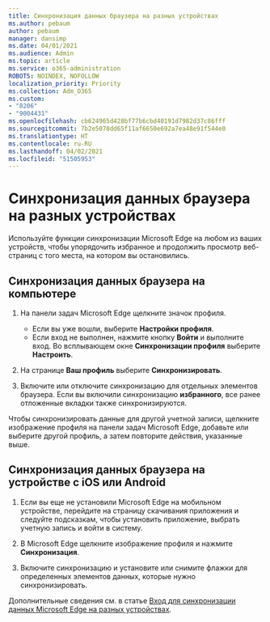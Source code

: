 ```yaml
---
title: Синхронизация данных браузера на разных устройствах
ms.author: pebaum
author: pebaum
manager: dansimp
ms.date: 04/01/2021
ms.audience: Admin
ms.topic: article
ms.service: o365-administration
ROBOTS: NOINDEX, NOFOLLOW
localization_priority: Priority
ms.collection: Adm_O365
ms.custom:
- "8206"
- "9004431"
ms.openlocfilehash: cb624965d428bf77b6cbd40191d7982d37c86fff
ms.sourcegitcommit: 7b2e5078dd65f11af6650e692a7ea48e91f544e0
ms.translationtype: HT
ms.contentlocale: ru-RU
ms.lasthandoff: 04/02/2021
ms.locfileid: "51505953"
---
```

# <a name="sync-your-browsing-data-across-your-devices"></a>Синхронизация данных браузера на разных устройствах

Используйте функции синхронизации Microsoft Edge на любом из ваших устройств, чтобы упорядочить избранное и продолжить просмотр веб-страниц с того места, на котором вы остановились.

## <a name="sync-your-browsing-data-on-a-desktop-computer"></a>Синхронизация данных браузера на компьютере

1. На панели задач Microsoft Edge щелкните значок профиля.
    
    - Если вы уже вошли, выберите **Настройки профиля**.
    - Если вход не выполнен, нажмите кнопку **Войти** и выполните вход. Во всплывающем окне **Синхронизации профиля** выберите **Настроить**.

1. На странице **Ваш профиль** выберите **Синхронизировать**.

1. Включите или отключите синхронизацию для отдельных элементов браузера. Если вы включили синхронизацию **избранного**, все ранее отложенные вкладки также синхронизируются.

Чтобы синхронизировать данные для другой учетной записи, щелкните изображение профиля на панели задач Microsoft Edge, добавьте или выберите другой профиль, а затем повторите действия, указанные выше.

## <a name="sync-your-browsing-data-on-your-ios-or-android-device"></a>Синхронизация данных браузера на устройстве с iOS или Android

1. Если вы еще не установили Microsoft Edge на мобильном устройстве, перейдите на страницу скачивания приложения и следуйте подсказкам, чтобы установить приложение, выбрать учетную запись и войти в систему.

1. В Microsoft Edge щелкните изображение профиля и нажмите **Синхронизация**.

1. Включите синхронизацию и установите или снимите флажки для определенных элементов данных, которые нужно синхронизировать.

Дополнительные сведения см. в статье [Вход для синхронизации данных Microsoft Edge на разных устройствах](https://go.microsoft.com/fwlink/?linkid=2145501).
